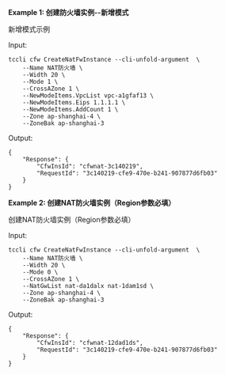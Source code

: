 **Example 1: 创建防火墙实例--新增模式**

新增模式示例

Input: 

```
tccli cfw CreateNatFwInstance --cli-unfold-argument  \
    --Name NAT防火墙 \
    --Width 20 \
    --Mode 1 \
    --CrossAZone 1 \
    --NewModeItems.VpcList vpc-a1gfaf13 \
    --NewModeItems.Eips 1.1.1.1 \
    --NewModeItems.AddCount 1 \
    --Zone ap-shanghai-4 \
    --ZoneBak ap-shanghai-3
```

Output: 
```
{
    "Response": {
        "CfwInsId": "cfwnat-3c140219",
        "RequestId": "3c140219-cfe9-470e-b241-907877d6fb03"
    }
}
```

**Example 2: 创建NAT防火墙实例（Region参数必填）**

创建NAT防火墙实例（Region参数必填）

Input: 

```
tccli cfw CreateNatFwInstance --cli-unfold-argument  \
    --Name NAT防火墙 \
    --Width 20 \
    --Mode 0 \
    --CrossAZone 1 \
    --NatGwList nat-da1dalx nat-1dam1sd \
    --Zone ap-shanghai-4 \
    --ZoneBak ap-shanghai-3
```

Output: 
```
{
    "Response": {
        "CfwInsId": "cfwnat-12dad1ds",
        "RequestId": "3c140219-cfe9-470e-b241-907877d6fb03"
    }
}
```

